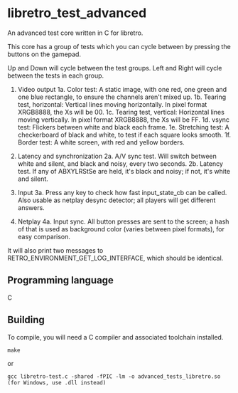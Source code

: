 # libretro_test_advanced
An advanced test core written in C for libretro.

This core has a group of tests which you can cycle between by pressing the
buttons on the gamepad.

Up and Down will cycle between the test groups. Left and Right will cycle
between the tests in each group.

1. Video output
1a. Color test:               A static image, with one red, one green and one blue rectangle, to ensure the channels aren't mixed up.
1b. Tearing test, horizontal: Vertical lines moving horizontally. In pixel format XRGB8888, the Xs will be 00.
1c. Tearing test, vertical:   Horizontal lines moving vertically. In pixel format XRGB8888, the Xs will be FF.
1d. vsync test:               Flickers between white and black each frame.
1e. Stretching test:          A checkerboard of black and white, to test if each square looks smooth.
1f. Border test:              A white screen, with red and yellow borders.

2. Latency and synchronization
2a. A/V sync test. Will switch between white and silent, and black and noisy, every two seconds.
2b. Latency test. If any of ABXYLRStSe are held, it's black and noisy; if not, it's white and silent.

3. Input
3a. Press any key to check how fast input_state_cb can be called. Also usable as netplay desync detector;
    all players will get different answers.

4. Netplay
4a. Input sync. All button presses are sent to the screen; a hash of that is used as background color
    (varies between pixel formats), for easy comparison.

It will also print two messages to RETRO_ENVIRONMENT_GET_LOG_INTERFACE, which should be identical.

## Programming language
C

## Building
To compile, you will need a C compiler and associated toolchain installed.

	make

or

	gcc libretro-test.c -shared -fPIC -lm -o advanced_tests_libretro.so (for Windows, use .dll instead)
